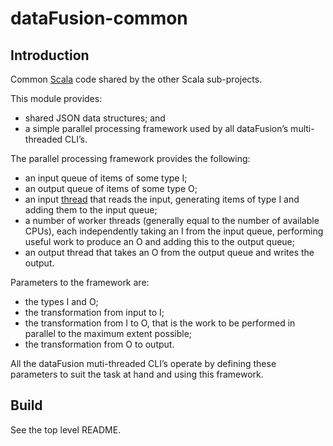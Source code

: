 # dataFusion-common

## Introduction

Common [Scala](http://scala-lang.org/) code shared by the other Scala sub-projects.

This module provides:

- shared JSON data structures; and
- a simple parallel processing framework used by all dataFusion’s multi-threaded CLI’s.

The parallel processing framework provides the following:

- an input queue of items of some type I;
- an output queue of items of some type O;
- an input [thread](https://docs.oracle.com/javase/8/docs/api/java/lang/Thread.html) that reads the input, generating items of type I and adding them to the input queue;
- a number of worker threads (generally equal to the number of available CPUs), each independently taking an I from the input queue, performing useful work to produce an O and adding this to the output queue;
- an output thread that takes an O from the output queue and writes the output.


Parameters to the framework are:

- the types I and O;
- the transformation from input to I;
- the transformation from I to O, that is the work to be performed in parallel to the maximum extent possible;
- the transformation from O to output.


All the dataFusion muti-threaded CLI’s operate by defining these parameters to suit the task at hand and using this framework.


## Build

See the top level README.
